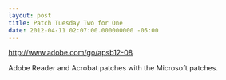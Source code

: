 ```yaml
---
layout: post
title: Patch Tuesday Two for One
date: 2012-04-11 02:07:00.000000000 -05:00
---
```

http://www.adobe.com/go/apsb12-08

Adobe Reader and Acrobat patches with the Microsoft patches.
